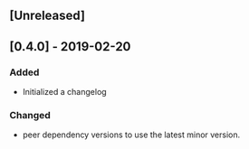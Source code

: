 ## [Unreleased]

## [0.4.0] - 2019-02-20

### Added
- Initialized a changelog

### Changed
- peer dependency versions to use the latest minor version.
